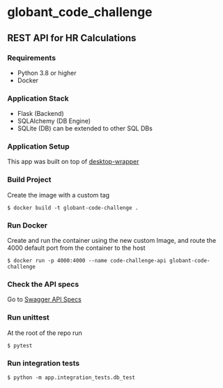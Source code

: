 # globant_code_challenge

## REST API for HR Calculations

### Requirements

- Python 3.8 or higher
- Docker

### Application Stack

- Flask (Backend)
- SQLAlchemy (DB Engine)
- SQLite (DB) can be extended to other SQL DBs


### Application Setup

This app was built on top of [desktop-wrapper](https://pypi.org/project/desktop-wrapper/)


### Build Project

Create the image with a custom tag

```
$ docker build -t globant-code-challenge .
```

### Run Docker

Create and run the container using the new custom Image, and route the 4000 default port from the container to the host

```
$ docker run -p 4000:4000 --name code-challenge-api globant-code-challenge
```

### Check the API specs

Go to [Swagger API Specs](http://localhost:4000/apidocs)


### Run unittest

At the root of the repo run

```
$ pytest
```

### Run integration tests

```
$ python -m app.integration_tests.db_test
```